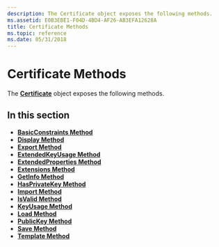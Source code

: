 ```yaml
---
description: The Certificate object exposes the following methods.
ms.assetid: E0B3EBE1-F04D-4BD4-AF26-AB3EFA12628A
title: Certificate Methods
ms.topic: reference
ms.date: 05/31/2018
---
```


# Certificate Methods

The [**Certificate**](certificate.md) object exposes the following methods.

## In this section

-   [**BasicConstraints Method**](certificate-basicconstraints.md)
-   [**Display Method**](certificate-display.md)
-   [**Export Method**](certificate-export.md)
-   [**ExtendedKeyUsage Method**](certificate-extendedkeyusage.md)
-   [**ExtendedProperties Method**](certificate-extendedproperties.md)
-   [**Extensions Method**](certificate-extensions.md)
-   [**GetInfo Method**](certificate-getinfo.md)
-   [**HasPrivateKey Method**](certificate-hasprivatekey.md)
-   [**Import Method**](certificate-import.md)
-   [**IsValid Method**](certificate-isvalid.md)
-   [**KeyUsage Method**](certificate-keyusage.md)
-   [**Load Method**](certificate-load.md)
-   [**PublicKey Method**](certificate-publickey.md)
-   [**Save Method**](certificate-save.md)
-   [**Template Method**](certificate-template.md)

 

 



